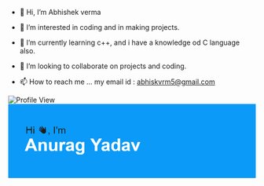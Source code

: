 - 👋 Hi, I’m Abhishek verma
- 👀 I’m interested in coding and in making projects.
- 🌱 I’m currently learning c++, and i have a knowledge od C language also.
- 💞️ I’m looking to collaborate on  projects and coding.

- 📫 How to reach me ...
my email id : abhiskvrm5@gmail.com

![Profile View](https://komarev.com/ghpvc/?username=Abhiskvrm)
![Header Image](https://github.com/AnuragYadav365/AnuragYadav365/blob/main/header.png)
